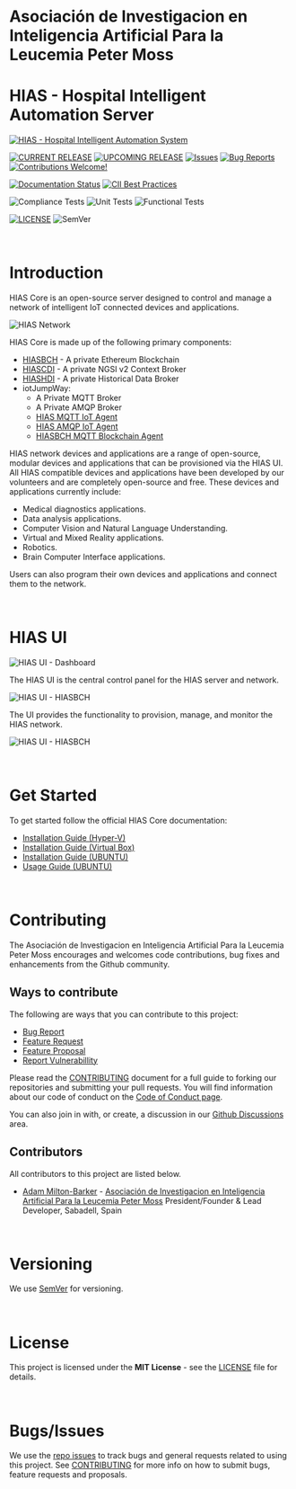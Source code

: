 # Asociación de Investigacion en Inteligencia Artificial Para la Leucemia Peter Moss
# HIAS - Hospital Intelligent Automation Server

[![HIAS - Hospital Intelligent Automation System](assets/images/project-banner.jpg)](https://github.com/aiial/hias-core)

[![CURRENT RELEASE](https://img.shields.io/badge/CURRENT%20RELEASE-3.0.0-blue.svg)](https://github.com/aiial/hias-core/tree/release-3.0.0) [![UPCOMING RELEASE](https://img.shields.io/badge/DEV%20BRANCH-develop-blue.svg)](https://github.com/aiial/hias-core/tree/release-3.0.0) [![Issues](https://img.shields.io/badge/Issues-Welcome-lightgrey.svg)](issues) [![Bug Reports](https://img.shields.io/badge/Bug%20Reports-Welcome-lightgrey.svg)](https://github.com/aiial/hias-core/issues/new?assignees=&labels=&template=bug_report.md&title=) [![Contributions Welcome!](https://img.shields.io/badge/Contributions-Welcome-lightgrey.svg)](CONTRIBUTING.md)

[![Documentation Status](https://readthedocs.org/projects/hias/badge/?version=latest)](https://hias.readthedocs.io/en/latest/?badge=latest) [![CII Best Practices](https://bestpractices.coreinfrastructure.org/projects/5140/badge)](https://bestpractices.coreinfrastructure.org/projects/5140)

![Compliance Tests](https://img.shields.io/badge/Compliance%20Tests-TODO-red)
![Unit Tests](https://img.shields.io/badge/Unit%20Tests-TODO-red)
![Functional Tests](https://img.shields.io/badge/Functional%20Tests-TODO-red)

 [![LICENSE](https://img.shields.io/badge/LICENSE-MIT-blue.svg)](LICENSE) ![SemVer](https://img.shields.io/badge/semver-2.0.0-blue)

&nbsp;

# Introduction
HIAS Core is an open-source server designed to control and manage a network of intelligent IoT connected devices and applications.

![HIAS Network](assets/images/hias-network-v3.jpg)

HIAS Core is made up of the following primary components:

- [HIASBCH](https://github.com/aiial/hiasbch) - A private Ethereum Blockchain
- [HIASCDI](https://github.com/aiial/hiascdi) - A private NGSI v2 Context Broker
- [HIASHDI](https://github.com/aiial/hiashdi) - A private Historical Data Broker
- iotJumpWay:
    - A Private MQTT Broker
    - A Private AMQP Broker
    - [HIAS MQTT IoT Agent](https://github.com/aiial/hias-mqtt-iot-agent)
    - [HIAS AMQP IoT Agent](https://github.com/aiial/hias-amqp-iot-agent)
    - [HIASBCH MQTT Blockchain Agent](https://github.com/aiial/hiasbch-mqtt-blockchain-agent)

HIAS network devices and applications are a range of open-source, modular devices and applications that can be provisioned via the HIAS UI. All HIAS compatible devices and applications have been developed by our volunteers and are completely open-source and free. These devices and applications currently include:

- Medical diagnostics applications.
- Data analysis applications.
- Computer Vision and Natural Language Understanding.
- Virtual and Mixed Reality applications.
- Robotics.
- Brain Computer Interface applications.

Users can also program their own devices and applications and connect them to the network.

&nbsp;

# HIAS UI

![HIAS UI - Dashboard](assets/images/hias-ui-dashboard.jpg)

The HIAS UI is the central control panel for the HIAS server and network.

![HIAS UI - HIASBCH](assets/images/hias-ui-hiasbch.jpg)

The UI provides the functionality to provision, manage, and monitor the HIAS network.

![HIAS UI - HIASBCH](assets/images/hias-ui-iot-agent.jpg)

&nbsp;

# Get Started
To get started follow the official HIAS Core documentation:

- [Installation Guide (Hyper-V)](https://hias.readthedocs.io/en/latest/installation/hyperv/)
- [Installation Guide (Virtual Box)](https://hias.readthedocs.io/en/latest/installation/virtualbox/)
- [Installation Guide (UBUNTU)](https://hias.readthedocs.io/en/latest/installation/ubuntu/)
- [Usage Guide (UBUNTU)](https://hias.readthedocs.io/en/latest/usage/ubuntu/)

&nbsp;

# Contributing
The Asociación de Investigacion en Inteligencia Artificial Para la Leucemia Peter Moss encourages and welcomes code contributions, bug fixes and enhancements from the Github community.

## Ways to contribute

The following are ways that you can contribute to this project:

- [Bug Report](https://github.com/aiial/hias-core/issues/new?assignees=&labels=&template=bug_report.md&title=)
- [Feature Request](https://github.com/aiial/hias-core/issues/new?assignees=&labels=&template=feature_request.md&title=)
- [Feature Proposal](https://github.com/aiial/hias-core/issues/new?assignees=&labels=&template=feature-proposal.md&title=)
- [Report Vulnerabillity](https://github.com/aiial/hias-core/issues/new?assignees=&labels=&template=report-a-vulnerability.md&title=)

Please read the [CONTRIBUTING](CONTRIBUTING.md "CONTRIBUTING") document for a full guide to forking our repositories and submitting your pull requests. You will find information about our code of conduct on the [Code of Conduct page](CODE-OF-CONDUCT.md "Code of Conduct page").

You can also join in with, or create, a discussion in our [Github Discussions](https://github.com/aiial/HIASCDI/discussions) area.

## Contributors

All contributors to this project are listed below.

- [Adam Milton-Barker](https://www.leukemiaairesearch.com/association/volunteers/adam-milton-barker "Adam Milton-Barker") - [Asociación de Investigacion en Inteligencia Artificial Para la Leucemia Peter Moss](https://www.leukemiaresearchassociation.ai "Asociación de Investigacion en Inteligencia Artificial Para la Leucemia Peter Moss") President/Founder & Lead Developer, Sabadell, Spain

&nbsp;

# Versioning
We use [SemVer](https://semver.org/) for versioning.

&nbsp;

# License
This project is licensed under the **MIT License** - see the [LICENSE](LICENSE "LICENSE") file for details.

&nbsp;

# Bugs/Issues
We use the [repo issues](issues "repo issues") to track bugs and general requests related to using this project. See [CONTRIBUTING](CONTRIBUTING.md "CONTRIBUTING") for more info on how to submit bugs, feature requests and proposals.

